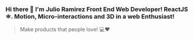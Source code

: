 ### Hi there 👋 I'm Julio Ramirez Front End Web Developer! ReactJS ⚛. Motion, Micro-interactions and 3D in a web Enthusiast! 
> Make products that people love! 💻❤️
<!--
![Wh-Test](https://res.cloudinary.com/juliorafrecloud/image/upload/v1594355467/Portfolio/wh-Test.png)
![Acreditador DuocUC](https://res.cloudinary.com/juliorafrecloud/image/upload/v1594355467/Portfolio/Acreditador_tile.png)

**JulioAndresRamirez/JulioAndresRamirez** is a ✨ _special_ ✨ repository because its `README.md` (this file) appears on your GitHub profile.

Here are some ideas to get you started:

- 🔭 I’m currently working on ...
- 🌱 I’m currently learning ...
- 👯 I’m looking to collaborate on ...
- 🤔 I’m looking for help with ...
- 💬 Ask me about ...
- 📫 How to reach me: ...
- 😄 Pronouns: ...
- ⚡ Fun fact: ...
-->
